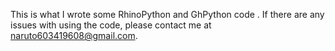 This is what I wrote some RhinoPython and GhPython code . If there are any issues with using the code, please contact me at naruto603419608@gmail.com.

